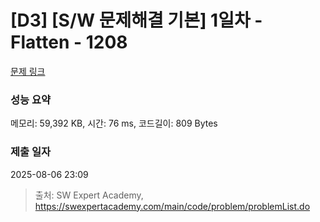 # [D3] [S/W 문제해결 기본] 1일차 - Flatten - 1208 

[문제 링크](https://swexpertacademy.com/main/code/problem/problemDetail.do?contestProbId=AV139KOaABgCFAYh) 

### 성능 요약

메모리: 59,392 KB, 시간: 76 ms, 코드길이: 809 Bytes

### 제출 일자

2025-08-06 23:09



> 출처: SW Expert Academy, https://swexpertacademy.com/main/code/problem/problemList.do